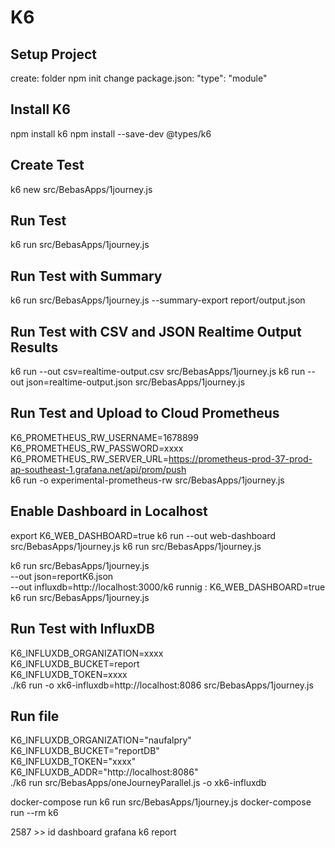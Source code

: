 # K6
## Setup Project
create: folder
npm init
change package.json: "type": "module"

## Install K6
npm install k6
npm install --save-dev @types/k6

## Create Test
k6 new src/BebasApps/1journey.js

## Run Test
k6 run src/BebasApps/1journey.js

## Run Test with Summary
k6 run src/BebasApps/1journey.js --summary-export report/output.json

## Run Test with CSV and JSON Realtime Output Results
k6 run --out csv=realtime-output.csv src/BebasApps/1journey.js
k6 run --out json=realtime-output.json src/BebasApps/1journey.js

## Run Test and Upload to Cloud Prometheus 
K6_PROMETHEUS_RW_USERNAME=1678899 \
K6_PROMETHEUS_RW_PASSWORD=xxxx \
K6_PROMETHEUS_RW_SERVER_URL=https://prometheus-prod-37-prod-ap-southeast-1.grafana.net/api/prom/push \
k6 run -o experimental-prometheus-rw src/BebasApps/1journey.js

## Enable Dashboard in Localhost
export K6_WEB_DASHBOARD=true
k6 run --out web-dashboard src/BebasApps/1journey.js
k6 run src/BebasApps/1journey.js

k6 run src/BebasApps/1journey.js \
--out json=reportK6.json \
--out influxdb=http://localhost:3000/k6
runnig :
K6_WEB_DASHBOARD=true k6 run src/BebasApps/1journey.js

## Run Test with InfluxDB
K6_INFLUXDB_ORGANIZATION=xxxx \
K6_INFLUXDB_BUCKET=report \
K6_INFLUXDB_TOKEN=xxxx \
./k6 run -o xk6-influxdb=http://localhost:8086 src/BebasApps/1journey.js


## Run file
K6_INFLUXDB_ORGANIZATION="naufalpry" \
K6_INFLUXDB_BUCKET="reportDB" \
K6_INFLUXDB_TOKEN="xxxx" \
K6_INFLUXDB_ADDR="http://localhost:8086" \
./k6 run src/BebasApps/oneJourneyParallel.js -o xk6-influxdb



docker-compose run k6 run src/BebasApps/1journey.js
docker-compose run --rm k6

2587 >> id dashboard grafana k6 report